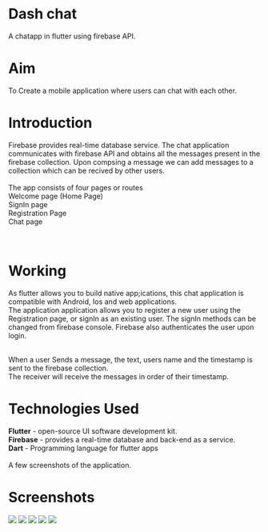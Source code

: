 # Dash chat 
A chatapp in flutter using firebase API.
# Aim
To Create a mobile application where users can chat with each other.
# Introduction
Firebase provides real-time database service. The chat application communicates with firebase API and obtains all the messages present in the firebase collection. Upon compsing a message we can add messages to a collection which can be recived by other users.
<br><br>
The app consists of four pages or routes<br>
Welcome page (Home Page)<br>
SignIn page<br>
Registration Page<br>
Chat page<br>
<br><br>
# Working
As flutter allows you to build native app;ications, this chat application is compatible with Android, Ios and web applications.<br>
The application application allows you to register a new user using the Registration page, or signIn as an existing user. The signIn methods can be changed from firebase console. Firebase also authenticates the user upon login.<br><br>

When a user Sends a message, the text, users name and the timestamp is sent to the firebase collection. <br>
The receiver will receive the messages in order of their timestamp. 


# Technologies Used<br>
**Flutter** - open-source UI software development kit.<br>
**Firebase** - provides a real-time database and back-end as a service.<br>
**Dart** - Programming language for flutter apps
<br><br>
A few screenshots of the application.
# Screenshots
![](https://github.com/RyanDC1/Chat-Application/blob/master/Screenshots/1.jpg)     ![](https://github.com/RyanDC1/Chat-Application/blob/master/Screenshots/2.jpg)
    ![](https://github.com/RyanDC1/Chat-Application/blob/master/Screenshots/3.jpg)   ![](https://github.com/RyanDC1/Chat-Application/blob/master/Screenshots/4.jpg)
       ![](https://github.com/RyanDC1/Chat-Application/blob/master/Screenshots/5.jpg)
